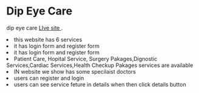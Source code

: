 # Dip Eye Care

dip eye care [LIve site ](https://dip-eye-care.netlify.app/).


<li>this website has 6 services </li>
<li>
it has login form and register form </li>
<li>it has login form and register form </li>
<li>Patient Care, Hopital Service, Surgery Pakages,Dignostic Services,Cardiac Services,Health Checkup Pakages services are available</li>
<li>IN website we show has some specilaist doctors</li>
<li>users can register and login </li>
<li> users can see service feture in details when then click details button</li>
